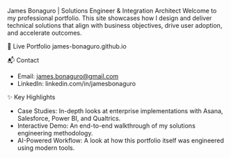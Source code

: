 James Bonaguro | Solutions Engineer & Integration Architect
Welcome to my professional portfolio. This site showcases how I design and deliver technical solutions that align with business objectives, drive user adoption, and accelerate outcomes.

🚀 Live Portfolio
james-bonaguro.github.io

📬 Contact
- Email: james.bonaguro@gmail.com
- LinkedIn: linkedin.com/in/jamesbonaguro

✨ Key Highlights
- Case Studies: In-depth looks at enterprise implementations with Asana, Salesforce, Power BI, and Qualtrics.
- Interactive Demo: An end-to-end walkthrough of my solutions engineering methodology.
- AI-Powered Workflow: A look at how this portfolio itself was engineered using modern tools.
